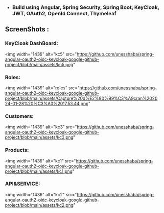 * ### Build using Angular, Spring Security, Spring Boot, KeyCloak, JWT, OAuth2, OpenId Connect, Thymeleaf

## ScreenShots :
### KeyCloak DashBoard: 
<img width="1439" alt="kc5" src="https://github.com/unesshaba/spring-angular-oauth2-oidc-keycloak-google-github-project/blob/main/assets/kc5.png"
### Roles:
<img width="1439" alt="roles" src="https://github.com/unesshaba/spring-angular-oauth2-oidc-keycloak-google-github-project/blob/main/assets/Capture%20d%E2%80%99%C3%A9cran%202024-01-28%20%C3%A0%2017.53.44.png"
### Customers:
<img width="1439" alt="kc3" src="https://github.com/unesshaba/spring-angular-oauth2-oidc-keycloak-google-github-project/blob/main/assets/kc3.png"
### Products:
<img width="1439" alt="kc1" src="https://github.com/unesshaba/spring-angular-oauth2-oidc-keycloak-google-github-project/blob/main/assets/kc1.png"
### API&SERVICE:
<img width="1439" alt="kc2" src="https://github.com/unesshaba/spring-angular-oauth2-oidc-keycloak-google-github-project/blob/main/assets/kc2.png"


